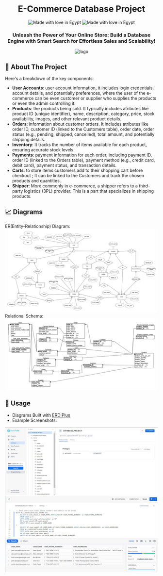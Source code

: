 <div align="center">

  <h1> E-Commerce Database Project</h1>
  
  <img src="https://img.shields.io/badge/Made_With_Love-B32629?style=for-the-badge&logo=undertale&logoColor=white" alt="Made with love in Egypt">
  <img src="https://img.shields.io/badge/snowflake-%23039BE5.svg?style=for-the-badge&logo=snowflake" alt="Made with love in Egypt">

  <h3>  Unleash the Power of Your Online Store: Build a Database Engine with Smart Search for Effortless Sales and Scalability!</h3>
  
  <img src="https://miro.medium.com/v2/resize:fit:930/0*xE_LHZkNgI5z4NJ6.png" alt="logo" />

</div>

## :star2: About The Project

Here's a breakdown of the key components:
- **User Accounts**: user account information, it includes login credentials, account details, and potentially preferences, where the user of the e-commerce can be even customer or supplier who supplies the products or even the admin controlling it.
- **Products**: the products being sold. It typically includes atributes like product ID (unique identifier), name, description, category, price, stock availability, images, and other relevant product details.
- **Orders**: information about customer orders. It includes atributes like order ID, customer ID (linked to the Customers table), order date, order status (e.g., pending, shipped, cancelled), total amount, and potentially shipping details.
- **Inventory**: It tracks the number of items available for each product, ensuring accurate stock levels.
- **Payments**: payment information for each order, including payment ID, order ID (linked to the Orders table), payment method (e.g., credit card, debit card), payment status, and transaction details.
- **Carts**: to store items customers add to their shopping cart before checkout ; It can be linked to the Customers and track the chosen products and quantities.
- **Shipper**: More commonly in e-commerce, a shipper refers to a third-party logistics (3PL) provider. This is a part that specializes in shipping products.

## 📈 Diagrams

ER(Entity-Relationship) Diagram:
<img src="0.ER Diagram.png" alt="0.ER Diagram.png">
Relational Schema:
<img src="0.Relational Schema.png" alt="0.Relational Schema.png">

## 🧰 Usage

- Diagrams Built with [ERD Plus](https://erdplus.com/)
- Example Screenshots:
<img src="0.example_main.jpg" alt="0.example_main.jpg">
<img src="0.example_sql.jpg" alt="0.example_sql.jpg">

  

